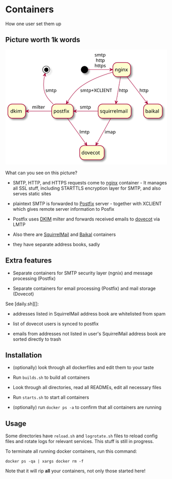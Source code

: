 Containers
==========

How one user set them up

Picture worth 1k words
----------------------

![containers overview](containers.svg)

What can you see on this picture?

* SMTP, HTTP, and HTTPS requests come to [nginx][] container - It manages all SSL stuff, including STARTTLS encryption layer for SMTP, and also serves static sites

* plaintext SMTP is forwarded to [Postfix][] server - together with XCLIENT which gives remote server information to Posfix

* Postfix uses [DKIM][] milter and forwards received emails to [dovecot][] via LMTP

* Also there are [SquirrelMail][] and [Baikal][] containers

* they have separate address books, sadly

[nginx]: nginx.cont/README.md
[Postfix]: postfix.cont/README.md
[dovecot]: dovecot.cont/README.md
[DKIM]: dkim.cont/README.md
[SquirrelMail]: squirrelmail.cont/README.md
[Baikal]: baikal.cont/README.md


Extra features
--------------

* Separate containers for SMTP security layer (ngnix) and message processing (Postfix)

* Separate containers for email processing (Postfix) and mail storage (Dovecot)

See [daily.sh][]:

* addresses listed in SquirrelMail address book are whitelisted from spam

* list of dovecot users is synced to postfix

* emails from addresses not listed in user's SquirrelMail address book are sorted directly to trash


Installation
------------

* (optionally) look through all dockerfiles and edit them to your taste

* Run `builds.sh` to build all containers

* Look through all directories, read all READMEs, edit all necessary files

* Run `starts.sh` to start all containers

* (optionally) run `docker ps -a` to confirm that all containers are running

Usage
-----

Some directories have `reload.sh` and `logrotate.sh` files to reload config files and rotate logs for relevant services.
This stuff is still in progress.

To terminate all running docker containers, run this command:

	docker ps -qa | xargs docker rm -f

Note that it will rip **all** your containers, not only those started here!
